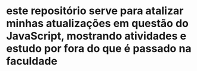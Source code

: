 # este repositório serve para atalizar minhas atualizações em questão do JavaScript, mostrando atividades e estudo por fora do que é passado na faculdade 
 

